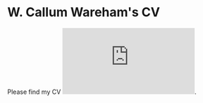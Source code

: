 # W. Callum Wareham's CV

Please find my CV ![here](https://github.com/warehamw/wareham-cv/blob/master/CV_Callum_Wareham_web.pdf).